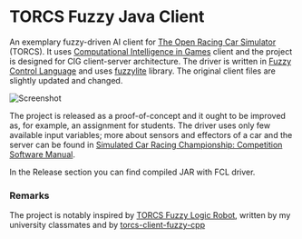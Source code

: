 # TORCS Fuzzy  Java Client

An exemplary fuzzy-driven AI client for [The Open Racing Car Simulator](http://torcs.sourceforge.net/) (TORCS). It uses [Computational Intelligence in Games](https://sourceforge.net/projects/cig/files/SCR%20Championship/) client and the project is designed for CIG client-server architecture. The driver is written in [Fuzzy Control Language](https://en.wikipedia.org/wiki/Fuzzy_Control_Language) and uses [fuzzylite](http://www.fuzzylite.com/) library. The original client files are slightly updated and changed.

![Screenshot](https://andre-wojtowicz.github.io/torcs-client-fuzzy-cpp/torcs-screenshot.png)

The project is released as a proof-of-concept and it ought to be improved as, for example, an assignment for students. The driver uses only few available input variables; more about sensors and effectors of a car and the server can be found in [Simulated Car Racing Championship: Competition Software Manual](http://arxiv.org/abs/1304.1672).

In the Release section you can find compiled JAR with FCL driver.

### Remarks 

The project is notably inspired by [TORCS Fuzzy Logic Robot](https://vimeo.com/14217569), written by my university classmates and by [torcs-client-fuzzy-cpp](https://github.com/andre-wojtowicz/torcs-client-fuzzy-cpp)